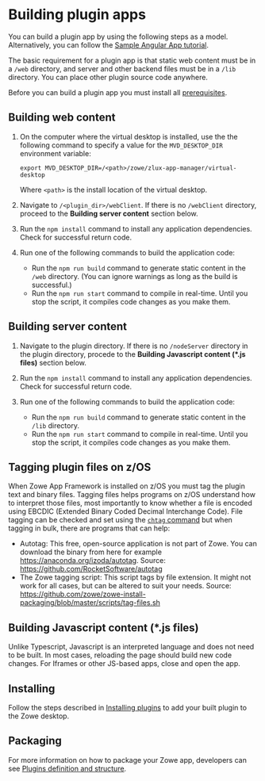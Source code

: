 # Building plugin apps
You can build a plugin app by using the following steps as a model. Alternatively, you can follow the [Sample Angular App tutorial](https://github.com/zowe/sample-angular-app/blob/lab/step-1-hello-world/README.md).

The basic requirement for a plugin app is that static web content must be in a `/web` directory, and server and other backend files must be in a `/lib` directory. You can place other plugin source code anywhere.

Before you can build a plugin app you must install all [prerequisites](https://github.com/zowe/zlux-app-server#0-install-prerequisites).

## Building web content
1. On the computer where the virtual desktop is installed, use the the following command to specify a value for the `MVD_DESKTOP_DIR` environment variable:
    ```
    export MVD_DESKTOP_DIR=/<path>/zowe/zlux-app-manager/virtual-desktop
    ```

    Where `<path>` is the install location of the virtual desktop.

2. Navigate to `/<plugin_dir>/webClient`.  If there is no `/webClient` directory, proceed to the **Building server content** section below.

3. Run the `npm install` command to install any application dependencies. Check for successful return code.

4. Run one of the following commands to build the application code:

    - Run the `npm run build` command to generate static content in the `/web` directory. (You can ignore warnings as long as the build is successful.)
    - Run the `npm run start` command to compile in real-time. Until you stop the script, it compiles code changes as you make them.

## Building server content
1. Navigate to the plugin directory. If there is no `/nodeServer` directory in the plugin directory, procede to the **Building Javascript content (*.js files)** section below.

2. Run the `npm install` command to install any application dependencies. Check for successful return code.

4. Run one of the following commands to build the application code:

    - Run the `npm run build` command to generate static content in the `/lib` directory.
    - Run the `npm run start` command to compile in real-time. Until you stop the script, it compiles code changes as you make them.

## Tagging plugin files on z/OS
When Zowe App Framework is installed on z/OS you must tag the plugin text and binary files. Tagging files helps programs on z/OS understand how to interpret those files, most importantly to know whether a file is encoded using EBCDIC (Extended Binary Coded Decimal Interchange Code). File tagging can be checked and set using the [`chtag` command](https://www.ibm.com/support/knowledgecenter/SSLTBW_2.2.0/com.ibm.zos.v2r2.bpxa500/chtag.htm) but when tagging in bulk, there are programs that can help:

- Autotag: This free, open-source application is not part of Zowe. You can download the binary from here for example https://anaconda.org/izoda/autotag. Source: https://github.com/RocketSoftware/autotag
- The Zowe tagging script: This script tags by file extension. It might not work for all cases, but can be altered to suit your needs. Source: https://github.com/zowe/zowe-install-packaging/blob/master/scripts/tag-files.sh

## Building Javascript content (*.js files)
Unlike Typescript, Javascript is an interpreted language and does not need to be built. In most cases, reloading the page should build new code changes. For Iframes or other JS-based apps, close and open the app.

## Installing
Follow the steps described in [Installing plugins](mvd-installplugins.md) to add your built plugin to the Zowe desktop.

## Packaging
For more information on how to package your Zowe app, developers can see [Plugins definition and structure](mvd-plugindefandstruct.md).